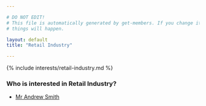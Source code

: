 ```yaml
---

# DO NOT EDIT!
# This file is automatically generated by get-members. If you change it, bad
# things will happen.

layout: default
title: "Retail Industry"

---
```


{% include interests/retail-industry.md %}

### Who is interested in Retail Industry?


* [Mr Andrew Smith](members/mr-andrew-smith.html)
